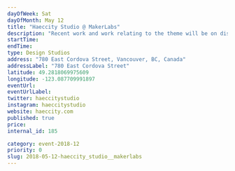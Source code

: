 ```yaml
---
dayOfWeek: Sat
dayOfMonth: May 12
title: "Haeccity Studio @ MakerLabs"
description: "Recent work and work relating to the theme will be on display. Snacks and refreshments will be served.<br> "
startTime: 
endTime: 
type: Design Studios
address: "780 East Cordova Street, Vancouver, BC, Canada"
addressLabel: "780 East Cordova Street"
latitude: 49.2818069975609
longitude: -123.087709991897
eventUrl: 
eventUrlLabel: 
twitter: haeccitystudio
instagram: haeccitystudio
website: haeccity.com
published: true
price: 
internal_id: 185

category: event-2018-12
priority: 0
slug: 2018-05-12-haeccity_studio__makerlabs
---
```

